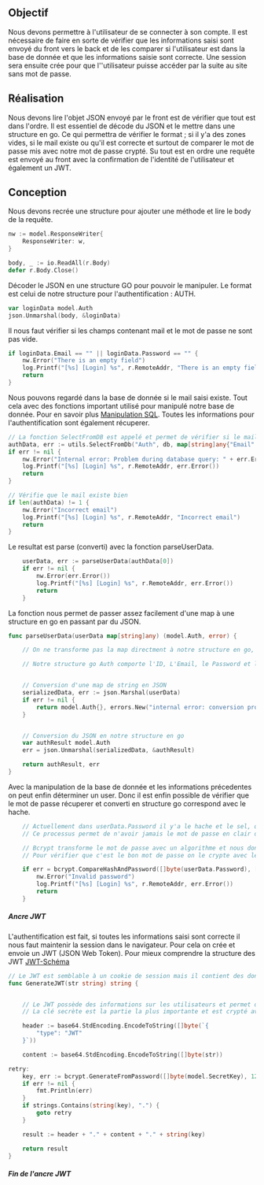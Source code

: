 ## Objectif

Nous devons permettre à l'utilisateur de se connecter à son compte. Il est nécessaire de faire en sorte de vérifier que les informations saisi sont envoyé du front vers le back et de les comparer si l'utilisateur est dans la base de donnée et que les informations saisie sont correcte.  Une session sera ensuite crée pour que l''utilisateur puisse accéder par la suite au site sans mot de passe. 


## Réalisation

Nous devons lire l'objet JSON envoyé par le front est de vérifier que tout est dans l'ordre.
Il est essentiel de décode du JSON et le mettre dans une structure en go. Ce qui permettra de vérifier le format ; si il y'a des zones vides, si le mail existe ou qu'il est correcte et surtout de comparer le mot de passe mis avec notre mot de passe crypté.
Su tout est en ordre une requête est envoyé au front avec la confirmation de l'identité de l'utilisateur et également un JWT.


## Conception 

Nous devons recrée une structure pour ajouter une méthode et lire le body de la requête.
```go
nw := model.ResponseWriter{
	ResponseWriter: w,
}

body, _ := io.ReadAll(r.Body)
defer r.Body.Close()
```

Décoder le JSON en une structure GO pour pouvoir le manipuler. Le format est celui de notre structure pour l'authentification : AUTH.
```go
var loginData model.Auth
json.Unmarshal(body, &loginData)
```

Il nous faut vérifier si les champs contenant mail et le mot de passe ne sont pas vide. 
```go
if loginData.Email == "" || loginData.Password == "" {
	nw.Error("There is an empty field")
	log.Printf("[%s] [Login] %s", r.RemoteAddr, "There is an empty field")
	return
}
```

Nous pouvons regardé dans la base de donnée si le mail saisi existe. Tout cela avec des fonctions important utilisé pour manipulé notre base de donnée. Pour en savoir plus [Manipulation SQL](./register.md#ancre-select).
Toutes les informations pour l'authentification sont également récuperer.
```go
// La fonction SelectFromDB est appelé et permet de vérifier si le mail est présent 
authData, err := utils.SelectFromDb("Auth", db, map[string]any{"Email": loginData.Email})
if err != nil {
	nw.Error("Internal error: Problem during database query: " + err.Error())
	log.Printf("[%s] [Login] %s", r.RemoteAddr, err.Error())
	return
}

// Vérifie que le mail existe bien
if len(authData) != 1 {
	nw.Error("Incorrect email")
	log.Printf("[%s] [Login] %s", r.RemoteAddr, "Incorrect email")
	return
}
```
Le resultat est parse (converti) avec la fonction parseUserData.
```go
	userData, err := parseUserData(authData[0])
	if err != nil {
		nw.Error(err.Error())
		log.Printf("[%s] [Login] %s", r.RemoteAddr, err.Error())
		return
	}
```

La fonction nous permet de passer assez facilement d'une map à une structure en go en passant par du JSON. 

```go
func parseUserData(userData map[string]any) (model.Auth, error) {

    // On ne transforme pas la map directment à notre structure en go, itiliser json.Marshal et json.Unmarshal est une approche standard qui facilite le processus.

    // Notre structure go Auth comporte l'ID, L'Email, le Password et le ConfirmPassword.


    // Conversion d'une map de string en JSON
	serializedData, err := json.Marshal(userData)
	if err != nil {
		return model.Auth{}, errors.New("internal error: conversion problem")
	}


    // Conversion du JSON en notre structure en go
	var authResult model.Auth
	err = json.Unmarshal(serializedData, &authResult)

	return authResult, err
}
```


Avec la manipulation de la base de donnée et les informations précedentes on peut enfin déterminer un user. Donc il est enfin possible de vérifier que le mot de passe récuperer et converti en structure go correspond avec le hache.
```go
    // Actuellement dans userData.Password il y'a le hache et le sel, qui nous permette de comparer le mot de passe saisi qui se trouve dasn loginData.Password
    // Ce processus permet de n'avoir jamais le mot de passe en clair dans la base de donnée et uniquement le hache et le sel

    // Bcrypt transforme le mot de passe avec un algorithme et nous donne un hache (mot de passe crypté) et un sel. Le sel assure l'alétoire dans l'algorithme et empeche que deux mot de passe identiques ont le meme hache
    // Pour vérifier que c'est le bon mot de passe on le crypte avec le meme algotithme et le meme sel, si le hache est identique c'est que c'est le bon mot de passe

	if err = bcrypt.CompareHashAndPassword([]byte(userData.Password), []byte(loginData.Password)); err != nil {
		nw.Error("Invalid password")
		log.Printf("[%s] [Login] %s", r.RemoteAddr, err.Error())
		return
	}
```



##### Ancre JWT

L'authentification est fait, si toutes les informations saisi sont correcte il nous faut maintenir la session dans le navigateur. Pour cela on crée et envoie un JWT (JSON Web Token). Pour mieux comprendre la structure des JWT [JWT-Schéma](./images/JWT.png)

```go
// Le JWT est semblable à un cookie de session mais il contient des donnée
func GenerateJWT(str string) string {


    // Le JWT possède des informations sur les utilisateurs et permet de garder une session ouverte elle possède des informations utilisateurs et une clé secrète unique à l'application.
    // La clé secrète est la partie la plus importante et est crypté avec un facteur de difficulté de 12 qui est rapide et sécuriser. Le cout maximum est de 31 mais cela prends trop de temps. Le cout actuel est le plus adapté pour notre cas.

	header := base64.StdEncoding.EncodeToString([]byte(`{
		"type": "JWT"
	}`))

	content := base64.StdEncoding.EncodeToString([]byte(str))

retry:
	key, err := bcrypt.GenerateFromPassword([]byte(model.SecretKey), 12)
	if err != nil {
		fmt.Println(err)
	}
	if strings.Contains(string(key), ".") {
		goto retry
	}

	result := header + "." + content + "." + string(key)

	return result
}
```
##### Fin de l'ancre JWT
